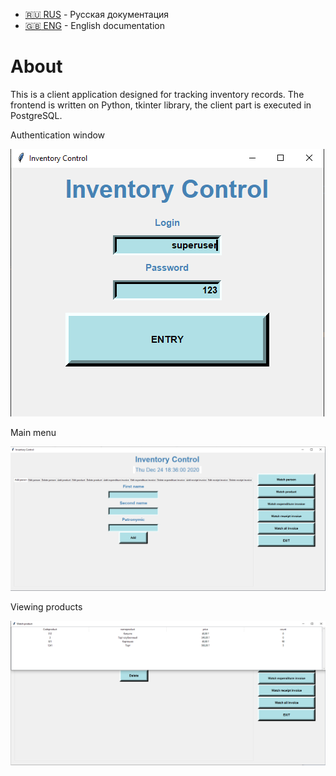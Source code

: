 
- [:ru: RUS](./README.ru.md) - Русская документация
- [:uk: ENG](./README.md) - English documentation

# About
This is a client application designed for tracking inventory records.
The frontend is written on Python, tkinter library, the client part is executed in PostgreSQL.

Authentication window

![Authentication](Authentication.png)

Main menu

![menu](menu.png)

Viewing products

![LookProduct](LookProduct.png)
